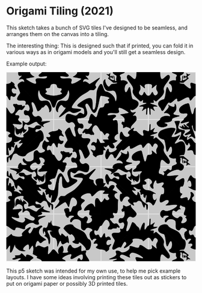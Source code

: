 # Origami Tiling (2021)

This sketch takes a bunch of SVG tiles I've designed to be seamless, and
arranges them on the canvas into a tiling. 

The interesting thing: This is designed such that if printed, you can
fold it in various ways as in origami models and you'll still get a seamless
design.

Example output:

![Example output](figures/example.png)

This p5 sketch was intended for my own use, to help me pick example layouts.
I have some ideas involving printing these tiles out as stickers to put on
origami paper or possibly 3D printed tiles.
